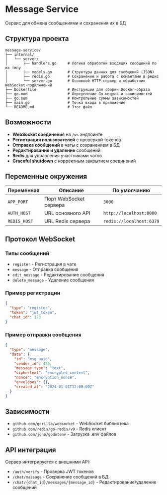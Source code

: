 # Message Service

Сервис для обмена сообщениями и сохранения их в БД

## Структура проекта

```
message-service/
├── internal/
│   └── server/
│       ├── handlers.go     # Логика обработки входящих сообщений по их типу
│       ├── models.go       # Структуры данных для сообщений (JSON)
│       ├── redis.go        # Сохранение и работа с комантами в редис
│       └── server.go       # Основной HTTP-сервер и обработчик WebSocket-подключений
├── Dockerfile              # Инструкции для сборки Docker-образа
├── go.mod                  # Определение Go-модуля и зависимостей
├── go.sum                  # Контрольные суммы зависимостей
├── main.go                 # Точка входа в приложение
└── README.md               # Этот файл
```

## Возможности

- **WebSocket соединения** на `/ws` эндпоинте
- **Регистрация пользователей** с проверкой токенов
- **Отправка сообщений** в чаты с сохранением в БД
- **Редактирование и удаление** сообщений
- **Redis** для управления участниками чатов
- **Graceful shutdown** с корректным закрытием соединений


## Переменные окружения

| Переменная | Описание | По умолчанию |
|------------|----------|--------------|
| `APP_PORT` | Порт WebSocket сервера | `3000` |
| `AUTH_HOST` | URL основного API | `http://localhost:8000` |
| `REDIS_HOST` | URL Redis сервера | `redis://localhost:6379` |

## Протокол WebSocket

### Типы сообщений

- `register` - Регистрация в чате
- `message` - Отправка сообщения
- `edit_message` - Редактирование сообщения
- `delete_message` - Удаление сообщения

### Пример регистрации

```json
{
  "type": "register",
  "token": "jwt_token",
  "chat_id": 123
}
```

### Пример отправки сообщения

```json
{
  "type": "message",
  "data": {
    "id": "msg_uuid",
    "sender_id": 456,
    "message_type": "text",
    "ciphertext": "encrypted_content",
    "nonce": "encryption_nonce",
    "envelopes": {},
    "created_at": "2024-01-01T12:00:00Z"
  }
}
```

## Зависимости

- `github.com/gorilla/websocket` - WebSocket библиотека
- `github.com/redis/go-redis/v9` - Redis клиент
- `github.com/joho/godotenv` - Загрузка .env файлов

## API интеграция

Сервер интегрируется с внешними API:
- `/auth/verify` - Проверка JWT токенов
- `/chat/massage` - Сохранение сообщений в БД
- `/chat/{chat_id}/messages/{message_id}` - Редактирование/удаление сообщений